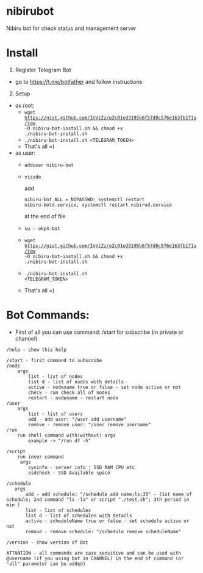 # nibirubot
Nibiru bot for check status and management server

# Install

1. Register Telegram Bot
  - go to https://t.me/botfather and follow instructions
 
2. Setup
  - as root:
    - <code>wget https://gist.github.com/InViZz/e2c01ed3195b6f57d8c576e163fb171a/raw -O nibiru-bot-install.sh && chmod +x ./nibiru-bot-install.sh</code>
    - <code>./nibiru-bot-install.sh <TELEGRAM_TOKEN></code>
    - That's all =)
  - as user:
    - <code>adduser nibiru-bot</code>
    - <code>visudo</code>
    
      add
    
      <code>nibiru-bot ALL = NOPASSWD: systemctl restart nibiru-botd.service, systemctl restart nibirud.service</code>

      at the end of file 
    - <code>su - okp4-bot</code>
    - <code>wget https://gist.github.com/InViZz/e2c01ed3195b6f57d8c576e163fb171a/raw -O nibiru-bot-install.sh && chmod +x ./nibiru-bot-install.sh</code>
    - <code>./nibiru-bot-install.sh <TELEGRAM_TOKEN></code>
    - That's all =)


# Bot Commands:

   - First of all you can use command: /start for subscribe (in private or channel) 

   ```
   /help - show this help

   /start - first command to subscribe
   /node
       args
           list - list of nodes 
           list d - list of nodes with details
           active - nodename true or false - set node active or not
           check - run check all of nodes
           restart - nodename - restart node
   /user
       args
           list - list of users
           add - add user: "/user add username"
           remove - remove user: "/user remove username"
   /run
       run shell command with(without) args
           example -> "/run df -h"
           
   /script
       run inner command
        args
           sysinfo - server info : SSD RAM CPU etc
           ssdcheck - SSD Available space

   /schedule
      args
          add - add schedule: "/schedule add name;ls;30" - (1st name of schedule; 2nd command "ls -la" or script "./test.sh"; 3th period in min )
          list - list of schedules 
          list d - list of schedules with details
          active - scheduleName true or false - set schedule active or not
          remove - remove schedule: "/schedule remove scheduleName"
          
   /version - show version of Bot 
           
   ATTANTION - all commands are case sensitive and can be used with @username (if you using bot in CHANNEL) in the end of command (or "all" parameter can be added)
```
